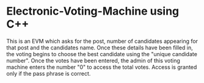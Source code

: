 # Electronic-Voting-Machine using C++

This is an EVM which asks for the post, number of candidates appearing for that post and the candidates name. 
Once these details have been filled in, the voting begins to choose the best candidate using the "unique candidate number". 
Once the votes have been entered, the admin of this voting machine enters the number "0" to access the total votes. Access is granted only if the pass phrase is correct. 
